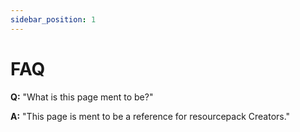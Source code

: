 ```yaml
---
sidebar_position: 1
---
```


# FAQ

**Q:** "What is this page ment to be?"

**A:** "This page is ment to be a reference for resourcepack Creators."